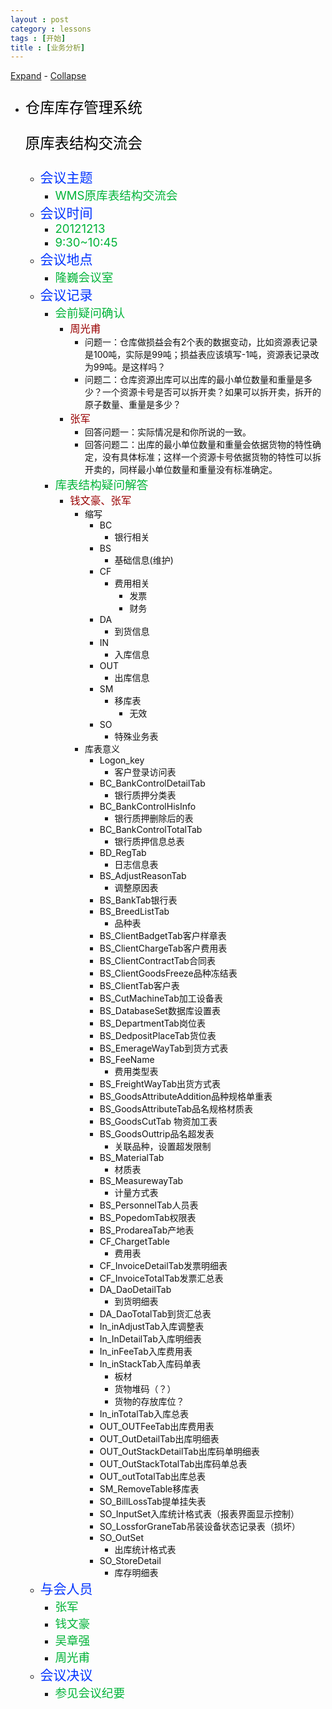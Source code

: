 ```yaml
---
layout : post
category : lessons
tags : [开始]
title : [业务分析]
---
```


<div class="basetop"><a href="#" onclick="expandAll(document.getElementById('base'))">Expand</a> -
<a href="#" onclick="collapseAll(document.getElementById('base'))">Collapse</a></div><div id="base" class="basetext"><ul>
	<li class="col" id="FMID_704877707FM"><div class="nodecontent" style="color:#000000;font-size:167%;"><p>
      仓库库存管理系统
    </p><p>
      原库表结构交流会
    </p></div>
		<ul class="subexp">
	<li class="col" id="FMID_257378465FM"><div class="nodecontent" style="color:#0033ff;font-size:150%;">会议主题</div>
		<ul class="subexp">
	<li class="basic" id="FMID_745914107FM"><div class="nodecontent" style="color:#00b439;font-size:133%;">WMS原库表结构交流会</div></li></ul></li>
	<li class="col" id="FMID_1214922968FM"><div class="nodecontent" style="color:#0033ff;font-size:150%;">会议时间</div>
		<ul class="subexp">
	<li class="basic" id="FMID_1427606871FM"><div class="nodecontent" style="color:#00b439;font-size:133%;">20121213</div></li>
	<li class="basic" id="FMID_317194161FM"><div class="nodecontent" style="color:#00b439;font-size:133%;">9:30~10:45</div></li></ul></li>
	<li class="col" id="FMID_958554969FM"><div class="nodecontent" style="color:#0033ff;font-size:150%;">会议地点</div>
		<ul class="subexp">
	<li class="basic" id="FMID_1553637373FM"><div class="nodecontent" style="color:#00b439;font-size:133%;">隆巍会议室</div></li></ul></li>
	<li class="col" id="FMID_763639161FM"><div class="nodecontent" style="color:#0033ff;font-size:150%;">会议记录</div>
		<ul class="subexp">
	<li class="col" id="FMID_1771176485FM"><div class="nodecontent" style="color:#00b439;font-size:133%;">会前疑问确认</div>
		<ul class="subexp">
	<li class="col" id="FMID_1243500664FM"><div class="nodecontent" style="color:#990000;font-size:117%;">周光甫</div>
		<ul class="subexp">
	<li class="basic" id="FMID_1683676579FM"><div class="nodecontent" style="color:#111111;">问题一：仓库做损益会有2个表的数据变动，比如资源表记录是100吨，实际是99吨；损益表应该填写-1吨，资源表记录改为99吨。是这样吗？</div></li>
	<li class="basic" id="FMID_955947731FM"><div class="nodecontent" style="color:#111111;">问题二：仓库资源出库可以出库的最小单位数量和重量是多少？一个资源卡号是否可以拆开卖？如果可以拆开卖，拆开的原子数量、重量是多少？</div></li></ul></li>
	<li class="col" id="FMID_460904108FM"><div class="nodecontent" style="color:#990000;font-size:117%;">张军</div>
		<ul class="subexp">
	<li class="basic" id="FMID_1131311909FM"><div class="nodecontent" style="color:#111111;">回答问题一：实际情况是和你所说的一致。</div></li>
	<li class="basic" id="FMID_1388300651FM"><div class="nodecontent" style="color:#111111;">回答问题二：出库的最小单位数量和重量会依据货物的特性确定，没有具体标准；这样一个资源卡号依据货物的特性可以拆开卖的，同样最小单位数量和重量没有标准确定。</div></li></ul></li></ul></li>
	<li class="col" id="FMID_417295400FM"><div class="nodecontent" style="color:#00b439;font-size:133%;">库表结构疑问解答</div>
		<ul class="subexp">
	<li class="col" id="FMID_66859074FM"><div class="nodecontent" style="color:#990000;font-size:117%;">钱文豪、张军</div>
		<ul class="subexp">
	<li class="col" id="FMID_1259722330FM"><div class="nodecontent" style="color:#111111;">缩写</div>
		<ul class="subexp">
	<li class="col" id="FMID_492419909FM"><div class="nodecontent" style="color:#111111;">BC</div>
		<ul class="subexp">
	<li class="basic" id="FMID_334508666FM"><div class="nodecontent" style="color:#111111;">银行相关</div></li></ul></li>
	<li class="col" id="FMID_487662414FM"><div class="nodecontent" style="color:#111111;">BS</div>
		<ul class="subexp">
	<li class="basic" id="FMID_102954890FM"><div class="nodecontent" style="color:#111111;">基础信息(维护)</div></li></ul></li>
	<li class="col" id="FMID_301010877FM"><div class="nodecontent" style="color:#111111;">CF</div>
		<ul class="subexp">
	<li class="col" id="FMID_1537946022FM"><div class="nodecontent" style="color:#111111;">费用相关</div>
		<ul class="subexp">
	<li class="basic" id="FMID_656384595FM"><div class="nodecontent" style="color:#111111;">发票</div></li>
	<li class="basic" id="FMID_726216936FM"><div class="nodecontent" style="color:#111111;">财务</div></li></ul></li></ul></li>
	<li class="col" id="FMID_1650756356FM"><div class="nodecontent" style="color:#111111;">DA</div>
		<ul class="subexp">
	<li class="basic" id="FMID_276760188FM"><div class="nodecontent" style="color:#111111;">到货信息</div></li></ul></li>
	<li class="col" id="FMID_1522831489FM"><div class="nodecontent" style="color:#111111;">IN</div>
		<ul class="subexp">
	<li class="basic" id="FMID_942012610FM"><div class="nodecontent" style="color:#111111;">入库信息</div></li></ul></li>
	<li class="col" id="FMID_740846857FM"><div class="nodecontent" style="color:#111111;">OUT</div>
		<ul class="subexp">
	<li class="basic" id="FMID_392614219FM"><div class="nodecontent" style="color:#111111;">出库信息</div></li></ul></li>
	<li class="col" id="FMID_121920416FM"><div class="nodecontent" style="color:#111111;">SM</div>
		<ul class="subexp">
	<li class="col" id="FMID_1036391080FM"><div class="nodecontent" style="color:#111111;">移库表</div>
		<ul class="subexp">
	<li class="basic" id="FMID_944070001FM"><div class="nodecontent" style="color:#111111;">无效</div></li></ul></li></ul></li>
	<li class="col" id="FMID_1642796855FM"><div class="nodecontent" style="color:#111111;">SO</div>
		<ul class="subexp">
	<li class="basic" id="FMID_1231034945FM"><div class="nodecontent" style="color:#111111;">特殊业务表</div></li></ul></li></ul></li>
	<li class="col" id="FMID_1385045032FM"><div class="nodecontent" style="color:#111111;">库表意义</div>
		<ul class="subexp">
	<li class="col" id="FMID_168076063FM"><div class="nodecontent" style="color:#111111;">Logon_key</div>
		<ul class="subexp">
	<li class="basic" id="FMID_71064817FM"><div class="nodecontent" style="color:#111111;">客户登录访问表</div></li></ul></li>
	<li class="col" id="FMID_910942079FM"><div class="nodecontent" style="color:#111111;">BC_BankControlDetailTab</div>
		<ul class="subexp">
	<li class="basic" id="FMID_1352341213FM"><div class="nodecontent" style="color:#111111;">银行质押分类表</div></li></ul></li>
	<li class="col" id="FMID_1240774212FM"><div class="nodecontent" style="color:#111111;">BC_BankControlHisInfo</div>
		<ul class="subexp">
	<li class="basic" id="FMID_1758978607FM"><div class="nodecontent" style="color:#111111;">银行质押删除后的表</div></li></ul></li>
	<li class="col" id="FMID_1677775846FM"><div class="nodecontent" style="color:#111111;">BC_BankControlTotalTab</div>
		<ul class="subexp">
	<li class="basic" id="FMID_1688827750FM"><div class="nodecontent" style="color:#111111;">银行质押信息总表</div></li></ul></li>
	<li class="col" id="FMID_1627950046FM"><div class="nodecontent" style="color:#111111;">BD_RegTab</div>
		<ul class="subexp">
	<li class="basic" id="FMID_1824336075FM"><div class="nodecontent" style="color:#111111;">日志信息表</div></li></ul></li>
	<li class="col" id="FMID_1721226042FM"><div class="nodecontent" style="color:#111111;">BS_AdjustReasonTab</div>
		<ul class="subexp">
	<li class="basic" id="FMID_1266316170FM"><div class="nodecontent" style="color:#111111;">调整原因表</div></li></ul></li>
	<li class="basic" id="FMID_1985298835FM"><div class="nodecontent" style="color:#111111;">BS_BankTab银行表</div></li>
	<li class="col" id="FMID_995782759FM"><div class="nodecontent" style="color:#111111;">BS_BreedListTab</div>
		<ul class="subexp">
	<li class="basic" id="FMID_1636690510FM"><div class="nodecontent" style="color:#111111;">品种表</div></li></ul></li>
	<li class="basic" id="FMID_268737695FM"><div class="nodecontent" style="color:#111111;">BS_ClientBadgetTab客户样章表</div></li>
	<li class="basic" id="FMID_1598383658FM"><div class="nodecontent" style="color:#111111;">BS_ClientChargeTab客户费用表</div></li>
	<li class="basic" id="FMID_251569251FM"><div class="nodecontent" style="color:#111111;">BS_ClientContractTab合同表</div></li>
	<li class="basic" id="FMID_1954141948FM"><div class="nodecontent" style="color:#111111;">BS_ClientGoodsFreeze品种冻结表</div></li>
	<li class="basic" id="FMID_1846143972FM"><div class="nodecontent" style="color:#111111;">BS_ClientTab客户表</div></li>
	<li class="basic" id="FMID_1494503047FM"><div class="nodecontent" style="color:#111111;">BS_CutMachineTab加工设备表</div></li>
	<li class="basic" id="FMID_1206850971FM"><div class="nodecontent" style="color:#111111;">BS_DatabaseSet数据库设置表</div></li>
	<li class="basic" id="FMID_462427057FM"><div class="nodecontent" style="color:#111111;">BS_DepartmentTab岗位表</div></li>
	<li class="basic" id="FMID_594946518FM"><div class="nodecontent" style="color:#111111;">BS_DedpositPlaceTab货位表</div></li>
	<li class="basic" id="FMID_813410945FM"><div class="nodecontent" style="color:#111111;">BS_EmerageWayTab到货方式表</div></li>
	<li class="col" id="FMID_557411655FM"><div class="nodecontent" style="color:#111111;">BS_FeeName</div>
		<ul class="subexp">
	<li class="basic" id="FMID_1980582831FM"><div class="nodecontent" style="color:#111111;">费用类型表</div></li></ul></li>
	<li class="basic" id="FMID_1316920475FM"><div class="nodecontent" style="color:#111111;">BS_FreightWayTab出货方式表</div></li>
	<li class="basic" id="FMID_1392210391FM"><div class="nodecontent" style="color:#111111;">BS_GoodsAttributeAddition品种规格单重表</div></li>
	<li class="basic" id="FMID_1802341028FM"><div class="nodecontent" style="color:#111111;">BS_GoodsAttributeTab品名规格材质表</div></li>
	<li class="basic" id="FMID_751519149FM"><div class="nodecontent" style="color:#111111;">BS_GoodsCutTab 物资加工表</div></li>
	<li class="col" id="FMID_1825896616FM"><div class="nodecontent" style="color:#111111;">BS_GoodsOuttrip品名超发表</div>
		<ul class="subexp">
	<li class="basic" id="FMID_36761814FM"><div class="nodecontent" style="color:#111111;">关联品种，设置超发限制</div></li></ul></li>
	<li class="col" id="FMID_530258952FM"><div class="nodecontent" style="color:#111111;">BS_MaterialTab</div>
		<ul class="subexp">
	<li class="basic" id="FMID_1985165606FM"><div class="nodecontent" style="color:#111111;">材质表</div></li></ul></li>
	<li class="col" id="FMID_441877424FM"><div class="nodecontent" style="color:#111111;">BS_MeasurewayTab</div>
		<ul class="subexp">
	<li class="basic" id="FMID_513390193FM"><div class="nodecontent" style="color:#111111;">计量方式表</div></li></ul></li>
	<li class="basic" id="FMID_1043968291FM"><div class="nodecontent" style="color:#111111;">BS_PersonnelTab人员表</div></li>
	<li class="basic" id="FMID_1971731147FM"><div class="nodecontent" style="color:#111111;">BS_PopedomTab权限表</div></li>
	<li class="basic" id="FMID_1649976923FM"><div class="nodecontent" style="color:#111111;">BS_ProdareaTab产地表</div></li>
	<li class="col" id="FMID_1997389675FM"><div class="nodecontent" style="color:#111111;">CF_ChargetTable</div>
		<ul class="subexp">
	<li class="basic" id="FMID_1099791198FM"><div class="nodecontent" style="color:#111111;">费用表</div></li></ul></li>
	<li class="basic" id="FMID_1719762453FM"><div class="nodecontent" style="color:#111111;">CF_InvoiceDetailTab发票明细表</div></li>
	<li class="basic" id="FMID_503741788FM"><div class="nodecontent" style="color:#111111;">CF_InvoiceTotalTab发票汇总表</div></li>
	<li class="col" id="FMID_334241730FM"><div class="nodecontent" style="color:#111111;">DA_DaoDetailTab</div>
		<ul class="subexp">
	<li class="basic" id="FMID_327172585FM"><div class="nodecontent" style="color:#111111;">到货明细表</div></li></ul></li>
	<li class="basic" id="FMID_804463315FM"><div class="nodecontent" style="color:#111111;">DA_DaoTotalTab到货汇总表</div></li>
	<li class="basic" id="FMID_254856150FM"><div class="nodecontent" style="color:#111111;">In_inAdjustTab入库调整表</div></li>
	<li class="basic" id="FMID_1486240074FM"><div class="nodecontent" style="color:#111111;">In_InDetailTab入库明细表</div></li>
	<li class="basic" id="FMID_568792482FM"><div class="nodecontent" style="color:#111111;">In_inFeeTab入库费用表</div></li>
	<li class="col" id="FMID_1874543025FM"><div class="nodecontent" style="color:#111111;">In_inStackTab入库码单表</div>
		<ul class="subexp">
	<li class="basic" id="FMID_350057127FM"><div class="nodecontent" style="color:#111111;">板材</div></li>
	<li class="basic" id="FMID_1982022877FM"><div class="nodecontent" style="color:#111111;">货物堆码（？）</div></li>
	<li class="basic" id="FMID_1691568335FM"><div class="nodecontent" style="color:#111111;">货物的存放库位？</div></li></ul></li>
	<li class="basic" id="FMID_963332679FM"><div class="nodecontent" style="color:#111111;">In_inTotalTab入库总表</div></li>
	<li class="basic" id="FMID_308836514FM"><div class="nodecontent" style="color:#111111;">OUT_OUTFeeTab出库费用表</div></li>
	<li class="basic" id="FMID_906612957FM"><div class="nodecontent" style="color:#111111;">OUT_OutDetailTab出库明细表</div></li>
	<li class="basic" id="FMID_1304721620FM"><div class="nodecontent" style="color:#111111;">OUT_OutStackDetailTab出库码单明细表</div></li>
	<li class="basic" id="FMID_33773009FM"><div class="nodecontent" style="color:#111111;">OUT_OutStackTotalTab出库码单总表</div></li>
	<li class="basic" id="FMID_546065895FM"><div class="nodecontent" style="color:#111111;">OUT_outTotalTab出库总表</div></li>
	<li class="basic" id="FMID_357165212FM"><div class="nodecontent" style="color:#111111;">SM_RemoveTable移库表</div></li>
	<li class="basic" id="FMID_1322990117FM"><div class="nodecontent" style="color:#111111;">SO_BillLossTab提单挂失表</div></li>
	<li class="basic" id="FMID_1904303322FM"><div class="nodecontent" style="color:#111111;">SO_InputSet入库统计格式表（报表界面显示控制）</div></li>
	<li class="basic" id="FMID_1587693028FM"><div class="nodecontent" style="color:#111111;">SO_LossforGraneTab吊装设备状态记录表（损坏）</div></li>
	<li class="col" id="FMID_1789415807FM"><div class="nodecontent" style="color:#111111;">SO_OutSet</div>
		<ul class="subexp">
	<li class="basic" id="FMID_138576693FM"><div class="nodecontent" style="color:#111111;">出库统计格式表</div></li></ul></li>
	<li class="col" id="FMID_1774841954FM"><div class="nodecontent" style="color:#111111;">SO_StoreDetail</div>
		<ul class="subexp">
	<li class="basic" id="FMID_1082965490FM"><div class="nodecontent" style="color:#111111;">库存明细表</div></li></ul></li></ul></li></ul></li></ul></li></ul></li>
	<li class="col" id="FMID_12846562FM"><div class="nodecontent" style="color:#0033ff;font-size:150%;">与会人员</div>
		<ul class="subexp">
	<li class="basic" id="FMID_250065945FM"><div class="nodecontent" style="color:#00b439;font-size:133%;">张军</div></li>
	<li class="basic" id="FMID_334165629FM"><div class="nodecontent" style="color:#00b439;font-size:133%;">钱文豪</div></li>
	<li class="basic" id="FMID_1704242957FM"><div class="nodecontent" style="color:#00b439;font-size:133%;">吴章强</div></li>
	<li class="basic" id="FMID_1443784224FM"><div class="nodecontent" style="color:#00b439;font-size:133%;">周光甫</div></li></ul></li>
	<li class="col" id="FMID_94339744FM"><div class="nodecontent" style="color:#0033ff;font-size:150%;">会议决议</div>
		<ul class="subexp">
	<li class="basic" id="FMID_669968588FM"><div class="nodecontent" style="color:#00b439;font-size:133%;">参见会议纪要</div></li></ul></li></ul></li></ul></div>